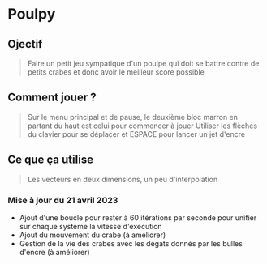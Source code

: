 # Poulpy

## Ojectif 

> Faire un petit jeu sympatique d'un poulpe qui doit se battre contre de petits crabes et donc avoir le meilleur score possible

## Comment jouer ?

> Sur le menu principal et de pause, le deuxième bloc marron en partant du haut est celui pour commencer à jouer
> Utiliser les flèches du clavier pour se déplacer et ESPACE pour lancer un jet d'encre

## Ce que ça utilise

> Les vecteurs en deux dimensions, un peu d'interpolation

### Mise à jour du 21 avril 2023

- Ajout d'une boucle pour rester à 60 itérations par seconde pour unifier sur chaque système la vitesse d'execution
- Ajout du mouvement du crabe (à améliorer)
- Gestion de la vie des crabes avec les dégats donnés par les bulles d'encre (à améliorer)
